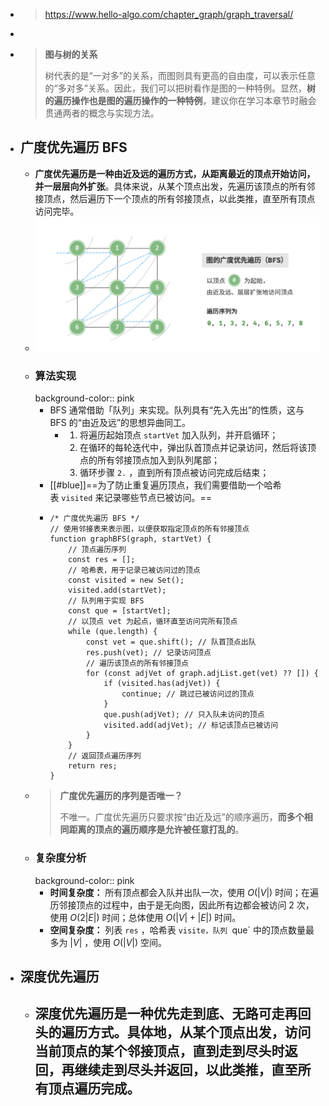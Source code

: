 - > https://www.hello-algo.com/chapter_graph/graph_traversal/
-
- >**图与树的关系**
  > 
  >树代表的是“一对多”的关系，而图则具有更高的自由度，可以表示任意的“多对多”关系。因此，我们可以把树看作是图的一种特例。显然，**树的遍历操作也是图的遍历操作的一种特例**，建议你在学习本章节时融会贯通两者的概念与实现方法。
- ## 广度优先遍历 BFS
	- **广度优先遍历是一种由近及远的遍历方式，从距离最近的顶点开始访问，并一层层向外扩张**。具体来说，从某个顶点出发，先遍历该顶点的所有邻接顶点，然后遍历下一个顶点的所有邻接顶点，以此类推，直至所有顶点访问完毕。
	- ![image.png](../assets/image_1686885013715_0.png)
	- ### 算法实现
	  background-color:: pink
		- BFS 通常借助「队列」来实现。队列具有“先入先出”的性质，这与 BFS 的“由近及远”的思想异曲同工。
			- 1. 将遍历起始顶点 `startVet` 加入队列，并开启循环；
			  2. 在循环的每轮迭代中，弹出队首顶点并记录访问，然后将该顶点的所有邻接顶点加入到队列尾部；
			  3. 循环步骤 `2.` ，直到所有顶点被访问完成后结束；
		- [[#blue]]==为了防止重复遍历顶点，我们需要借助一个哈希表 `visited` 来记录哪些节点已被访问。==
		- ```
		  /* 广度优先遍历 BFS */
		  // 使用邻接表来表示图，以便获取指定顶点的所有邻接顶点
		  function graphBFS(graph, startVet) {
		      // 顶点遍历序列
		      const res = [];
		      // 哈希表，用于记录已被访问过的顶点
		      const visited = new Set();
		      visited.add(startVet);
		      // 队列用于实现 BFS
		      const que = [startVet];
		      // 以顶点 vet 为起点，循环直至访问完所有顶点
		      while (que.length) {
		          const vet = que.shift(); // 队首顶点出队
		          res.push(vet); // 记录访问顶点
		          // 遍历该顶点的所有邻接顶点
		          for (const adjVet of graph.adjList.get(vet) ?? []) {
		              if (visited.has(adjVet)) {
		                  continue; // 跳过已被访问过的顶点
		              }
		              que.push(adjVet); // 只入队未访问的顶点
		              visited.add(adjVet); // 标记该顶点已被访问
		          }
		      }
		      // 返回顶点遍历序列
		      return res;
		  }
		  ```
	- > **广度优先遍历的序列是否唯一？**
	  >
	  >不唯一。广度优先遍历只要求按“由近及远”的顺序遍历，**而多个相同距离的顶点的遍历顺序是允许被任意打乱的**。
	- ### 复杂度分析
	  background-color:: pink
		- **时间复杂度：** 所有顶点都会入队并出队一次，使用 $O(|V|)$ 时间；在遍历邻接顶点的过程中，由于是无向图，因此所有边都会被访问 2 次，使用 $O(2|E|)$ 时间；总体使用 $O(|V|+|E|)$ 时间。
		- **空间复杂度：** 列表 `res` ，哈希表 `visite，队列 `que` 中的顶点数量最多为 $|V|$ ，使用 $O(|V|)$ 空间。
- ## 深度优先遍历
	- **深度优先遍历是一种优先走到底、无路可走再回头的遍历方式**。具体地，从某个顶点出发，访问当前顶点的某个邻接顶点，直到走到尽头时返回，再继续走到尽头并返回，以此类推，直至所有顶点遍历完成。
		-